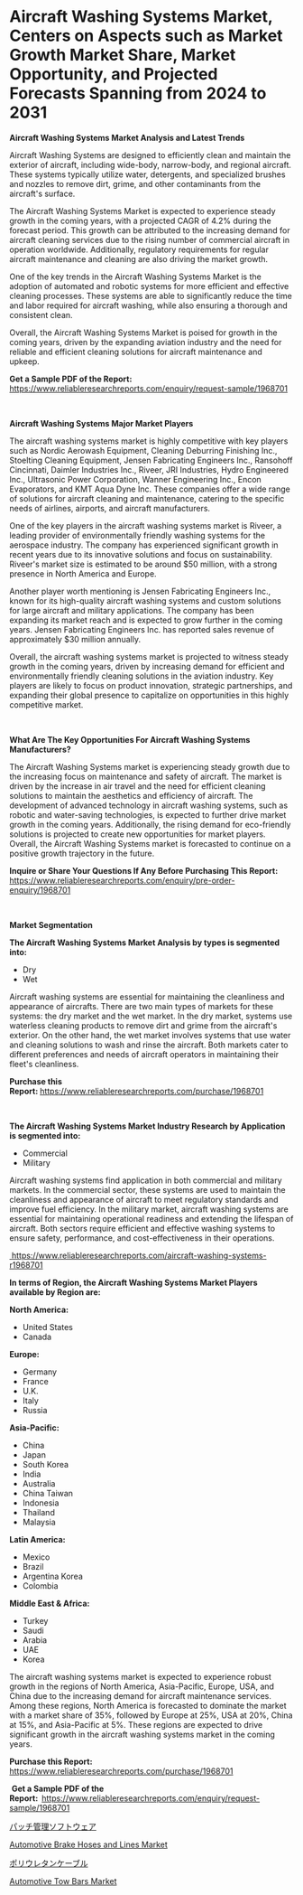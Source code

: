 <p><h1>Aircraft Washing Systems Market, Centers on Aspects such as Market Growth Market Share, Market Opportunity, and Projected Forecasts Spanning from 2024 to 2031</h1></p><p><strong>Aircraft Washing Systems Market Analysis and Latest Trends</strong></p>
<p><p>Aircraft Washing Systems are designed to efficiently clean and maintain the exterior of aircraft, including wide-body, narrow-body, and regional aircraft. These systems typically utilize water, detergents, and specialized brushes and nozzles to remove dirt, grime, and other contaminants from the aircraft's surface.</p><p>The Aircraft Washing Systems Market is expected to experience steady growth in the coming years, with a projected CAGR of 4.2% during the forecast period. This growth can be attributed to the increasing demand for aircraft cleaning services due to the rising number of commercial aircraft in operation worldwide. Additionally, regulatory requirements for regular aircraft maintenance and cleaning are also driving the market growth.</p><p>One of the key trends in the Aircraft Washing Systems Market is the adoption of automated and robotic systems for more efficient and effective cleaning processes. These systems are able to significantly reduce the time and labor required for aircraft washing, while also ensuring a thorough and consistent clean.</p><p>Overall, the Aircraft Washing Systems Market is poised for growth in the coming years, driven by the expanding aviation industry and the need for reliable and efficient cleaning solutions for aircraft maintenance and upkeep.</p></p>
<p><strong>Get a Sample PDF of the Report:&nbsp;</strong> <a href="https://www.reliableresearchreports.com/enquiry/request-sample/1968701">https://www.reliableresearchreports.com/enquiry/request-sample/1968701</a></p>
<p>&nbsp;</p>
<p><strong>Aircraft Washing Systems Major Market Players</strong></p>
<p><p>The aircraft washing systems market is highly competitive with key players such as Nordic Aerowash Equipment, Cleaning Deburring Finishing Inc., Stoelting Cleaning Equipment, Jensen Fabricating Engineers Inc., Ransohoff Cincinnati, Daimler Industries Inc., Riveer, JRI Industries, Hydro Engineered Inc., Ultrasonic Power Corporation, Wanner Engineering Inc., Encon Evaporators, and KMT Aqua Dyne Inc. These companies offer a wide range of solutions for aircraft cleaning and maintenance, catering to the specific needs of airlines, airports, and aircraft manufacturers.</p><p>One of the key players in the aircraft washing systems market is Riveer, a leading provider of environmentally friendly washing systems for the aerospace industry. The company has experienced significant growth in recent years due to its innovative solutions and focus on sustainability. Riveer's market size is estimated to be around $50 million, with a strong presence in North America and Europe.</p><p>Another player worth mentioning is Jensen Fabricating Engineers Inc., known for its high-quality aircraft washing systems and custom solutions for large aircraft and military applications. The company has been expanding its market reach and is expected to grow further in the coming years. Jensen Fabricating Engineers Inc. has reported sales revenue of approximately $30 million annually.</p><p>Overall, the aircraft washing systems market is projected to witness steady growth in the coming years, driven by increasing demand for efficient and environmentally friendly cleaning solutions in the aviation industry. Key players are likely to focus on product innovation, strategic partnerships, and expanding their global presence to capitalize on opportunities in this highly competitive market.</p></p>
<p>&nbsp;</p>
<p><strong>What Are The Key Opportunities For Aircraft Washing Systems Manufacturers?</strong></p>
<p><p>The Aircraft Washing Systems market is experiencing steady growth due to the increasing focus on maintenance and safety of aircraft. The market is driven by the increase in air travel and the need for efficient cleaning solutions to maintain the aesthetics and efficiency of aircraft. The development of advanced technology in aircraft washing systems, such as robotic and water-saving technologies, is expected to further drive market growth in the coming years. Additionally, the rising demand for eco-friendly solutions is projected to create new opportunities for market players. Overall, the Aircraft Washing Systems market is forecasted to continue on a positive growth trajectory in the future.</p></p>
<p><strong>Inquire or Share Your Questions If Any Before Purchasing This Report:</strong> <a href="https://www.reliableresearchreports.com/enquiry/pre-order-enquiry/1968701">https://www.reliableresearchreports.com/enquiry/pre-order-enquiry/1968701</a></p>
<p>&nbsp;</p>
<p><strong>Market Segmentation</strong></p>
<p><strong>The Aircraft Washing Systems Market Analysis by types is segmented into:</strong></p>
<p><ul><li>Dry</li><li>Wet</li></ul></p>
<p><p>Aircraft washing systems are essential for maintaining the cleanliness and appearance of aircrafts. There are two main types of markets for these systems: the dry market and the wet market. In the dry market, systems use waterless cleaning products to remove dirt and grime from the aircraft's exterior. On the other hand, the wet market involves systems that use water and cleaning solutions to wash and rinse the aircraft. Both markets cater to different preferences and needs of aircraft operators in maintaining their fleet's cleanliness.</p></p>
<p><strong>Purchase this Report:&nbsp;</strong><a href="https://www.reliableresearchreports.com/purchase/1968701">https://www.reliableresearchreports.com/purchase/1968701</a></p>
<p>&nbsp;</p>
<p><strong>The Aircraft Washing Systems Market Industry Research by Application is segmented into:</strong></p>
<p><ul><li>Commercial</li><li>Military</li></ul></p>
<p><p>Aircraft washing systems find application in both commercial and military markets. In the commercial sector, these systems are used to maintain the cleanliness and appearance of aircraft to meet regulatory standards and improve fuel efficiency. In the military market, aircraft washing systems are essential for maintaining operational readiness and extending the lifespan of aircraft. Both sectors require efficient and effective washing systems to ensure safety, performance, and cost-effectiveness in their operations.</p></p>
<p><a href="https://www.reliableresearchreports.com/aircraft-washing-systems-r1968701">&nbsp;https://www.reliableresearchreports.com/aircraft-washing-systems-r1968701</a></p>
<p><strong>In terms of Region, the Aircraft Washing Systems Market Players available by Region are:</strong></p>
<p>
    <p> <strong> North America: </strong>
        <ul>
            <li>United States</li>
            <li>Canada</li>
        </ul>
        </p> 
    <p> <strong> Europe: </strong>
        <ul>
            <li>Germany</li>
            <li>France</li>
            <li>U.K.</li>
            <li>Italy</li>
            <li>Russia</li>
        </ul>
        </p> 
    <p> <strong> Asia-Pacific: </strong>
        <ul>
            <li>China</li>
            <li>Japan</li>
            <li>South Korea</li>
            <li>India</li>
            <li>Australia</li>
            <li>China Taiwan</li>
            <li>Indonesia</li>
            <li>Thailand</li>
            <li>Malaysia</li>
        </ul>
        </p> 
    <p> <strong> Latin America: </strong>
        <ul>
            <li>Mexico</li>
            <li>Brazil</li>
            <li>Argentina Korea</li>
            <li>Colombia</li>
        </ul>
        </p> 
    <p> <strong> Middle East & Africa: </strong>
        <ul>
            <li>Turkey</li>
            <li>Saudi</li>
            <li>Arabia</li>
            <li>UAE</li>
            <li>Korea</li>
        </ul>
    </p>
    </p>
<p><p>The aircraft washing systems market is expected to experience robust growth in the regions of North America, Asia-Pacific, Europe, USA, and China due to the increasing demand for aircraft maintenance services. Among these regions, North America is forecasted to dominate the market with a market share of 35%, followed by Europe at 25%, USA at 20%, China at 15%, and Asia-Pacific at 5%. These regions are expected to drive significant growth in the aircraft washing systems market in the coming years.</p></p>
<p><strong>Purchase this Report: </strong><a href="https://www.reliableresearchreports.com/purchase/1968701">https://www.reliableresearchreports.com/purchase/1968701</a></p>
<p>&nbsp;<strong>Get a Sample PDF of the Report:&nbsp;&nbsp;</strong><a href="https://www.reliableresearchreports.com/enquiry/request-sample/1968701">https://www.reliableresearchreports.com/enquiry/request-sample/1968701</a></p>
<p><strong></strong></p>
<p><p><a href="https://medium.com/@brayanborer2023/%E3%83%91%E3%83%83%E3%83%81%E7%AE%A1%E7%90%86%E3%82%BD%E3%83%95%E3%83%88%E3%82%A6%E3%82%A7%E3%82%A2%E5%B8%82%E5%A0%B4%E3%81%AE%E8%A6%8F%E6%A8%A1%E3%81%A8%E5%B8%82%E5%A0%B4%E5%8B%95%E5%90%91-%E5%AE%8C%E5%85%A8%E3%81%AA%E6%A5%AD%E7%95%8C%E6%A6%82%E8%A6%81-2024%E5%B9%B4%E3%81%8B%E3%82%892031%E5%B9%B4-72c72e01ea32">パッチ管理ソフトウェア</a></p><p><a href="https://www.linkedin.com/pulse/automotive-brake-hoses-lines-market-size-growth-outlook-from-2024-e0wqe?trackingId=WdEplWEyHtDdtLc6MiKe5g%3D%3D">Automotive Brake Hoses and Lines Market</a></p><p><a href="https://medium.com/@nicosmitham2023/pur%E3%82%B1%E3%83%BC%E3%83%96%E3%83%AB%E5%B8%82%E5%A0%B4-%E5%B8%82%E5%A0%B4cagr-%E5%B8%82%E5%A0%B4%E5%8B%95%E5%90%91-%E3%81%8A%E3%82%88%E3%81%B3%E6%88%90%E9%95%B7%E6%88%A6%E7%95%A5%E3%81%AB%E9%96%A2%E3%81%99%E3%82%8B%E3%82%A4%E3%83%B3%E3%82%B5%E3%82%A4%E3%83%88-b8a035ab0b44">ポリウレタンケーブル</a></p><p><a href="https://www.linkedin.com/pulse/automotive-tow-bars-market-research-report-provides-thorough-uf5xe?trackingId=YCU3bRuJjHBISr%2BuDid8dg%3D%3D">Automotive Tow Bars Market</a></p></p>